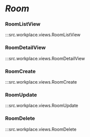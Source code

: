 # ***Room***

### RoomListView
:::src.workplace.views.RoomListView

### RoomDetailView
:::src.workplace.views.RoomDetailView

### RoomCreate
:::src.workplace.views.RoomCreate

### RoomUpdate
:::src.workplace.views.RoomUpdate

### RoomDelete
:::src.workplace.views.RoomDelete
